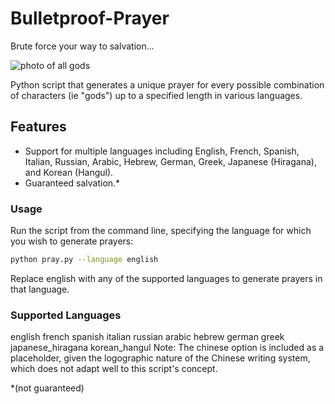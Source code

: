 # Bulletproof-Prayer
Brute force your way to salvation...

![photo of all gods](https://i.ibb.co/hs0zP62/DALL-E-2024-04-08-19-41-10-A-majestic-transcendent-figure-that-embodies-elements-from-various-religi.webp)

Python script that generates a unique prayer for every possible combination of characters (ie "gods") up to a specified length in various languages.

## Features

- Support for multiple languages including English, French, Spanish, Italian, Russian, Arabic, Hebrew, German, Greek, Japanese (Hiragana), and Korean (Hangul).
- Guaranteed salvation.*


### Usage
Run the script from the command line, specifying the language for which you wish to generate prayers:

```bash
python pray.py --language english
```

Replace english with any of the supported languages to generate prayers in that language.

### Supported Languages
english
french
spanish
italian
russian
arabic
hebrew
german
greek
japanese_hiragana
korean_hangul
Note: The chinese option is included as a placeholder, given the logographic nature of the Chinese writing system, which does not adapt well to this script's concept.


*(not guaranteed)

